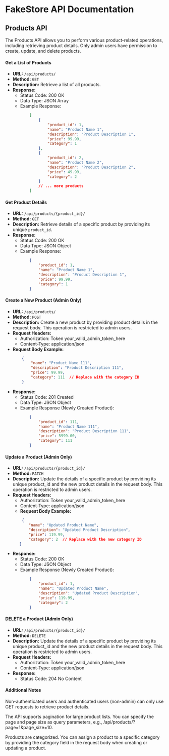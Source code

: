 # FakeStore API Documentation

## Products API
The Products API allows you to perform various product-related operations, including retrieving product details. Only admin users have permission to create, update, and delete products.

#### Get a List of Products
- **URL:** `/api/products/`
- **Method:** `GET`
- **Description:** Retrieve a list of all products.
- **Response:**
  - Status Code: 200 OK
  - Data Type: JSON Array
  - Example Response:
    ```json
        [
            {
                "product_id": 1,
                "name": "Product Name 1",
                "description": "Product Description 1",
                "price": 99.99,
                "category": 1
            },
            {
                "product_id": 2,
                "name": "Product Name 2",
                "description": "Product Description 2",
                "price": 49.99,
                "category": 2
            }
            // ... more products
        ]
    ```

#### Get Product Details

- **URL:** `/api/products/{product_id}/`
- **Method:** `GET`
- **Description:** Retrieve details of a specific product by providing its unique `product_id`.
- **Response:**
  - Status Code: 200 OK
  - Data Type: JSON Object
  - Example Response:
    ```json
        {
            "product_id": 1,
            "name": "Product Name 1",
            "description": "Product Description 1",
            "price": 99.99,
            "category": 1
        }
    ```

#### Create a New Product (Admin Only)
  - **URL:** `/api/products/`
  - **Method:** `POST`
  - **Description:** Create a new product by providing product details in the request body. This operation is restricted to admin users.
  - **Request Headers:**
      - Authorization: Token your_valid_admin_token_here 
      - Content-Type: application/json
  - **Request Body Example:**
     ```json
         {
             "name": "Product Name 111",
             "description": "Product Description 111",
             "price": 99.99,
             "category": 111  // Replace with the category ID
         }
     ```
  - **Response:**
    - Status Code: 201 Created
    - Data Type: JSON Object
    - Example Response (Newly Created Product):
      ```JSON
          {
              "product_id": 111,
              "name": "Product Name 111",
              "description": "Product Description 111",
              "price": 5999.00,
              "category": 111
          }
      ```
    
#### Update a Product (Admin Only)
  - **URL:** `/api/products/{product_id}/`
  - **Method:** `PATCH`
  - **Description:** Update the details of a specific product by providing its unique product_id and the new product details in the request body. This operation is restricted to admin users.
  - **Request Headers:**
    - Authorization: Token your_valid_admin_token_here 
    - Content-Type: application/json
    - **Request Body Example:**
     ```json
         {
            "name": "Updated Product Name",
            "description": "Updated Product Description",
            "price": 119.99,
            "category": 2  // Replace with the new category ID
        }
     ```
  - **Response:**
    - Status Code: 200 OK
    - Data Type: JSON Object
    - Example Response (Newly Created Product):
      ```JSON
          {
              "product_id": 1,
              "name": "Updated Product Name",
              "description": "Updated Product Description",
              "price": 119.99,
              "category": 2
          }
      ```
      
#### DELETE a Product (Admin Only)
  - **URL:** `/api/products/{product_id}/`
  - **Method:** `DELETE`
  - **Description:** Update the details of a specific product by providing its unique product_id and the new product details in the request body. This operation is restricted to admin users.
  - **Request Headers:**
    - Authorization: Token your_valid_admin_token_here 
    - Content-Type: application/json
  - **Response:**
    - Status Code: 204 No Content

#### Additional Notes
Non-authenticated users and authenticated users (non-admin) can only use GET requests to retrieve product details.

The API supports pagination for large product lists. You can specify the page and page size as query parameters, e.g., /api/products/?page=1&page_size=10.

Products are categorized. You can assign a product to a specific category by providing the category field in the request body when creating or updating a product.
